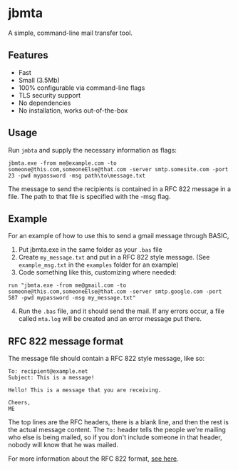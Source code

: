 # jbmta
A simple, command-line mail transfer tool.

## Features
 - Fast
 - Small (3.5Mb)
 - 100% configurable via command-line flags
 - TLS security support
 - No dependencies
 - No installation, works out-of-the-box

## Usage
Run `jmbta` and supply the necessary information as flags:
```
jbmta.exe -from me@example.com -to someone@this.com,someoneElse@that.com -server smtp.somesite.com -port 23 -pwd mypassword -msg path\to\message.txt
```
The message to send the recipients is contained in a RFC 822 message in a file. The path to that file is specified with the -msg flag.

## Example
For an example of how to use this to send a gmail message through BASIC,
 1. Put jbmta.exe in the same folder as your `.bas` file
 2. Create `my_message.txt` and put in a RFC 822 style message. (See `example_msg.txt` in the `examples` folder for an example)
 3. Code something like this, customizing where needed:
```basic
run "jbmta.exe -from me@gmail.com -to someone@this.com,someoneElse@that.com -server smtp.google.com -port 587 -pwd mypassword -msg my_message.txt"
```
 4. Run the `.bas` file, and it should send the mail. If any errors occur, a file called `mta.log` will be created and an error message put there.

## RFC 822 message format
The message file should contain a RFC 822 style message, like so:
```
To: recipient@example.net
Subject: This is a message!

Hello! This is a message that you are receiving.

Cheers,
ME
```
The top lines are the RFC headers, there is a blank line, and then the rest is the actual message content. The `To:` header tells the people we're mailing who else is being mailed, so if you don't include someone in that header, nobody will know that he was mailed.

For more information about the RFC 822 format, <a href="https://docs.microsoft.com/en-us/previous-versions/office/developer/exchange-server-2010/aa493927(v=exchg.140)">see here</a>.
